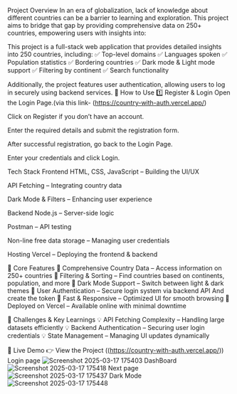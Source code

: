  Project Overview
In an era of globalization, lack of knowledge about different countries can be a barrier to learning and exploration. This project aims to bridge that gap by providing comprehensive data on 250+ countries, empowering users with insights into:
 
This project is a full-stack web application that provides detailed insights into 250 countries, including:
✅ Top-level domains
✅ Languages spoken
✅ Population statistics
✅ Bordering countries
✅ Dark mode & Light mode support
✅ Filtering by continent
✅ Search functionality

Additionally, the project features user authentication, allowing users to log in securely using backend services.
🔑 How to Use
1️⃣ Register & Login
Open the Login Page.(via this link-    (https://country-with-auth.vercel.app/)

Click on Register if you don’t have an account.

Enter the required details and submit the registration form.

After successful registration, go back to the Login Page.

Enter your credentials and click Login.

Tech Stack
Frontend
HTML, CSS, JavaScript – Building the UI/UX

API Fetching – Integrating country data

Dark Mode & Filters – Enhancing user experience

Backend
Node.js  – Server-side logic

Postman – API testing

Non-line free data storage – Managing user credentials

Hosting
Vercel – Deploying the frontend & backend

📌 Core Features
🔹 Comprehensive Country Data – Access information on 250+ countries
🔹 Filtering & Sorting – Find countries based on continents, population, and more
🔹 Dark Mode Support – Switch between light & dark themes
🔹 User Authentication – Secure login system via backend API And create the token 
🔹 Fast & Responsive – Optimized UI for smooth browsing
🔹 Deployed on Vercel – Available online with minimal downtime
 

🎯 Challenges & Key Learnings
💡 API Fetching Complexity – Handling large datasets efficiently
💡 Backend Authentication – Securing user login credentials
💡 State Management – Managing UI updates dynamically

🔗 Live Demo
👉 View the Project ((https://country-with-auth.vercel.app/))
Login page
![Screenshot 2025-03-17 175403](https://github.com/user-attachments/assets/f8e1d743-5ca3-453d-97fe-4b99c1bfcfd1)
DashBoard 
![Screenshot 2025-03-17 175418](https://github.com/user-attachments/assets/580c4901-20b5-484d-949c-c30570dc4cb6)
Next page
![Screenshot 2025-03-17 175437](https://github.com/user-attachments/assets/21b899d4-d30d-4c35-8a07-cf9340a871ec)
Dark Mode
![Screenshot 2025-03-17 175448](https://github.com/user-attachments/assets/912d06b2-f4e4-40b6-bb21-b741538165d8)


